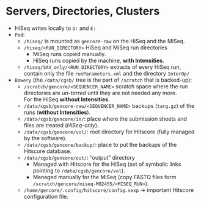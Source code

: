 
Servers, Directories, Clusters
==============================

- HiSeq writes locally to `D:` and `E:`
- `Pod`:
    - `/hiseq/` is mounted as `gencore-raw` on the HiSeq and the MiSeq.
    - `/hiseq/<RUN_DIRECTORY>` HiSeq and MiSeq run directories
        - MiSeq runs copied manually.
        - HiSeq runs copied by the machine, **with Intensities**.
    - `/hiseq/SAV_only/<RUN_DIRECTORY>` extracts of every HiSeq run, contain
    only the file `runParameters.xml` and the directory `InterOp/`
- `Bowery` (the `/data/cgsb/` tree is the part of `/scratch` that is backed-up):
    - `/scratch/gencore/<SEQUENCER_NAME>` scratch space where the run
    directories are *un-tarred* until they are not needed any more.<br/>
    For the HiSeq **without Intensities**.
    - `/data/cgsb/gencore-raw/<SEQUENCER_NAME>` backups (`targ.gz`) of the runs
    (**without Intensities**).
    - `/data/cgsb/gencore/in/`: place where the submission sheets and files are
    treated (*HiSeq-only*).
    - `/data/cgsb/gencore/vol/`: root directory for Hitscore (fully managed by
    the software).
    - `/data/cgsb/gencore/backup/`: place to put the backups of the Hitscore
    database.
    - `/data/cgsb/gencore/out/`: “output” directory
        - Managed with Hitscore for the HiSeq (set of symbolic links pointing
        to `/data/cgsb/gencore/vol`).
        - Managed manually for the MiSeq (copy FASTQ files form
        `/scratch/gencore/miseq-M02455/<MISEQ_RUN>`).
    - `/home/gencore/.config/hitscore/config.sexp` → important Hitscore
    configuration file.


